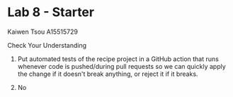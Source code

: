# Lab 8 - Starter

Kaiwen Tsou A15515729

Check Your Understanding 

1) Put automated tests of the recipe project in a GitHub action that runs whenever code is pushed/during pull requests so we can quickly apply the change if it doesn't break anything, or reject it if it breaks. 

2) No
